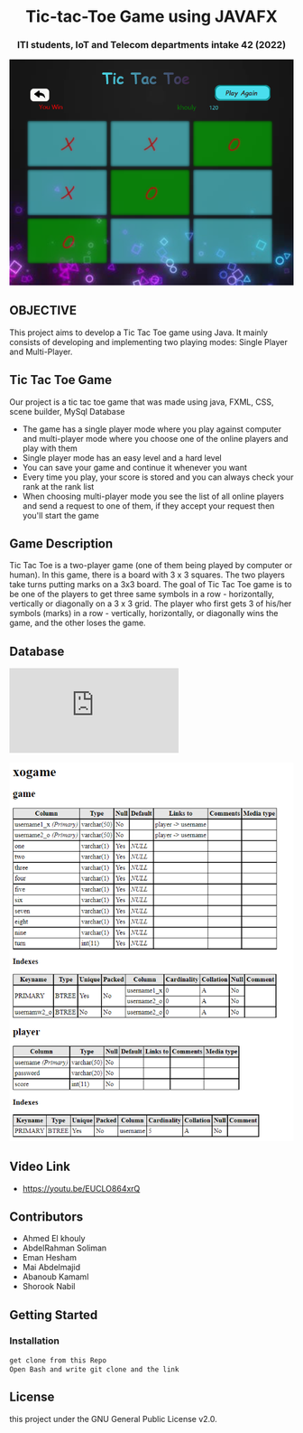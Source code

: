 <h1 align="center">Tic-tac-Toe Game using JAVAFX</h1>   
<h3 align="center">ITI students, IoT and Telecom departments intake 42 (2022)</h3>  

<p align="center">
  <img width="550" src="TicTacToeServer/src/ServerHandler/images/2.PNG">
</p>


## OBJECTIVE
This project aims to develop a Tic Tac Toe game using Java. It mainly consists of developing and implementing two playing modes: Single Player and Multi-Player.

## Tic Tac Toe Game
Our project is a tic tac toe game that was made using java, FXML, CSS, scene builder, MySql Database

- The game has a single player mode where you play against computer and multi-player mode where you choose one of the online players and play with them
- Single player mode has an easy level and a hard level
- You can save your game and continue it whenever you want
- Every time you play, your score is stored and you can always check your rank at the rank list
- When choosing multi-player mode you see the list of all online players and send a request to one of them, if they accept your request then you'll start the game


## Game Description

Tic Tac Toe is a two-player game (one of them being played by computer or human). In this game, there is a board with 3 x 3 squares.
The two players take turns putting marks on a 3x3 board. The goal of Tic Tac Toe game is to be one of the players to get three same symbols in a row - horizontally, vertically or diagonally on a 3 x 3 grid. The player who first gets 3 of his/her symbols (marks) in a row - vertically, horizontally, or diagonally wins the game, and the other loses the game.


## Database

![img](https://fv9-4.failiem.lv/thumb_show.php?i=nrfeucg2t&view)
<p align="center">
  <img width="550" src="TicTacToeServer/src/ServerHandler/images/db.PNG">
</p>


## Video Link 
- https://youtu.be/EUCLO864xrQ 

## Contributors
- Ahmed El khouly
- AbdelRahman Soliman
- Eman Hesham
- Mai Abdelmajid
- Abanoub Kamaml
- Shorook Nabil





## Getting Started
### Installation

```
get clone from this Repo
Open Bash and write git clone and the link

```


## License
this project under the GNU General Public License v2.0.

